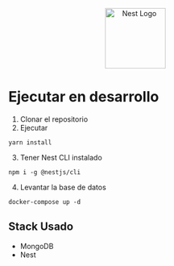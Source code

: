 <p align="center">
  <a href="http://nestjs.com/" target="blank"><img src="https://nestjs.com/img/logo-small.svg" width="120" alt="Nest Logo" /></a>
</p>

# Ejecutar en desarrollo 

1. Clonar el repositorio 
2. Ejecutar 
```
yarn install 
```
3. Tener Nest CLI  instalado 
```
npm i -g @nestjs/cli
```

4. Levantar la base de datos 
```
docker-compose up -d
```

## Stack Usado 
* MongoDB
* Nest 
